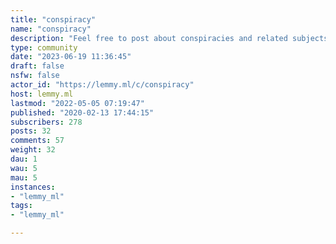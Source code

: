 ```yaml
---
title: "conspiracy" 
name: "conspiracy"
description: "Feel free to post about conspiracies and related subjects, eg: corruption, artificial narratives, propaganda, etc.. Matrix/Element room: https://matrix.to/#/!gbegunGWczsraIIElI:matrix.org?via=matrix.org&nbsp;"
type: community
date: "2023-06-19 11:36:45"
draft: false
nsfw: false
actor_id: "https://lemmy.ml/c/conspiracy"
host: lemmy.ml
lastmod: "2022-05-05 07:19:47"
published: "2020-02-13 17:44:15"
subscribers: 278
posts: 32
comments: 57
weight: 32
dau: 1
wau: 5
mau: 5
instances:
- "lemmy_ml"
tags: 
- "lemmy_ml"

---
```


